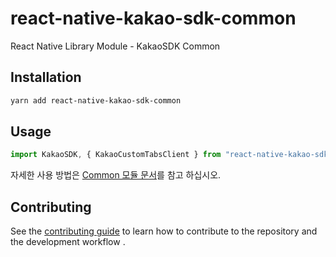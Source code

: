 # react-native-kakao-sdk-common

React Native Library Module - KakaoSDK Common

## Installation

```sh
yarn add react-native-kakao-sdk-common
```

## Usage

```js
import KakaoSDK, { KakaoCustomTabsClient } from "react-native-kakao-sdk-common";
```

자세한 사용 방법은 [Common 모듈 문서](https://github.com/kakao-tam/react-native-kakao-sdk)를 참고 하십시오.

## Contributing

See the [contributing guide](https://github.com/kakao-tam/react-native-kakao-sdk/blob/master/CONTRIBUTING.md) to learn how to contribute to the repository and the development workflow .

